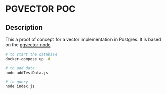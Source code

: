 # PGVECTOR POC

## Description

This a proof of concept for a vector implementation in Postgres. It is based on the [pgvector-node](https://github.com/pgvector/pgvector-node/tree/master)

```sh
# to start the database
docker-compose up -d

# to add data
node addTestData.js

# to query
node index.js
```
